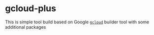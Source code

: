 # gcloud-plus
This is simple tool build based on Google [`gcloud`](https://github.com/GoogleCloudPlatform/cloud-builders/tree/master/gcloud) builder tool with some additional packages
